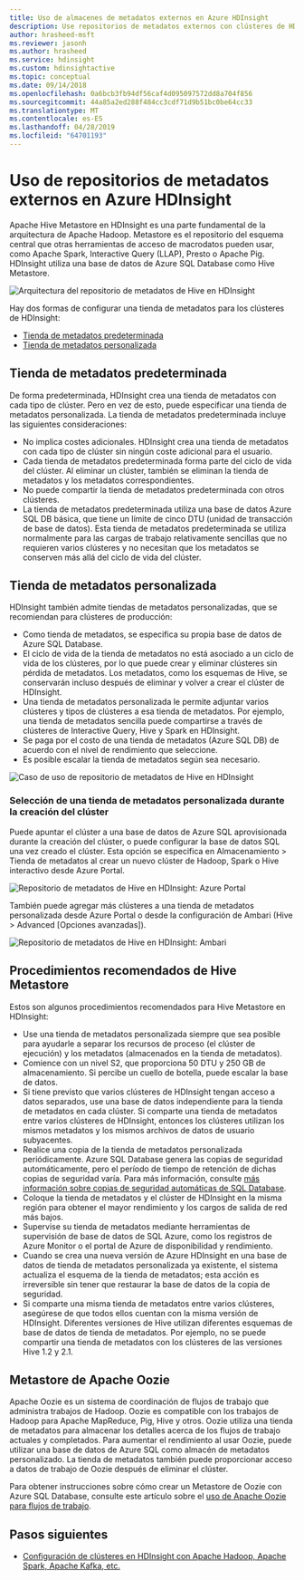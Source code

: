 ```yaml
---
title: Uso de almacenes de metadatos externos en Azure HDInsight
description: Use repositorios de metadatos externos con clústeres de HDInsight.
author: hrasheed-msft
ms.reviewer: jasonh
ms.author: hrasheed
ms.service: hdinsight
ms.custom: hdinsightactive
ms.topic: conceptual
ms.date: 09/14/2018
ms.openlocfilehash: 0a6bcb3fb94df56caf4d095097572dd8a704f856
ms.sourcegitcommit: 44a85a2ed288f484cc3cdf71d9b51bc0be64cc33
ms.translationtype: MT
ms.contentlocale: es-ES
ms.lasthandoff: 04/28/2019
ms.locfileid: "64701193"
---
```

# <a name="use-external-metadata-stores-in-azure-hdinsight"></a>Uso de repositorios de metadatos externos en Azure HDInsight

Apache Hive Metastore en HDInsight es una parte fundamental de la arquitectura de Apache Hadoop. Metastore es el repositorio del esquema central que otras herramientas de acceso de macrodatos pueden usar, como Apache Spark, Interactive Query (LLAP), Presto o Apache Pig. HDInsight utiliza una base de datos de Azure SQL Database como Hive Metastore.

![Arquitectura del repositorio de metadatos de Hive en HDInsight](./media/hdinsight-use-external-metadata-stores/metadata-store-architecture.png)

Hay dos formas de configurar una tienda de metadatos para los clústeres de HDInsight:

* [Tienda de metadatos predeterminada](#default-metastore)
* [Tienda de metadatos personalizada](#custom-metastore)

## <a name="default-metastore"></a>Tienda de metadatos predeterminada

De forma predeterminada, HDInsight crea una tienda de metadatos con cada tipo de clúster. Pero en vez de esto, puede especificar una tienda de metadatos personalizada. La tienda de metadatos predeterminada incluye las siguientes consideraciones:
- No implica costes adicionales. HDInsight crea una tienda de metadatos con cada tipo de clúster sin ningún coste adicional para el usuario.
- Cada tienda de metadatos predeterminada forma parte del ciclo de vida del clúster. Al eliminar un clúster, también se eliminan la tienda de metadatos y los metadatos correspondientes.
- No puede compartir la tienda de metadatos predeterminada con otros clústeres.
- La tienda de metadatos predeterminada utiliza una base de datos Azure SQL DB básica, que tiene un límite de cinco DTU (unidad de transacción de base de datos).
Esta tienda de metadatos predeterminada se utiliza normalmente para las cargas de trabajo relativamente sencillas que no requieren varios clústeres y no necesitan que los metadatos se conserven más allá del ciclo de vida del clúster.


## <a name="custom-metastore"></a>Tienda de metadatos personalizada

HDInsight también admite tiendas de metadatos personalizadas, que se recomiendan para clústeres de producción:
- Como tienda de metadatos, se especifica su propia base de datos de Azure SQL Database.
- El ciclo de vida de la tienda de metadatos no está asociado a un ciclo de vida de los clústeres, por lo que puede crear y eliminar clústeres sin pérdida de metadatos. Los metadatos, como los esquemas de Hive, se conservarán incluso después de eliminar y volver a crear el clúster de HDInsight.
- Una tienda de metadatos personalizada le permite adjuntar varios clústeres y tipos de clústeres a esa tienda de metadatos. Por ejemplo, una tienda de metadatos sencilla puede compartirse a través de clústeres de Interactive Query, Hive y Spark en HDInsight.
- Se paga por el costo de una tienda de metadatos (Azure SQL DB) de acuerdo con el nivel de rendimiento que seleccione.
- Es posible escalar la tienda de metadatos según sea necesario.

![Caso de uso de repositorio de metadatos de Hive en HDInsight](./media/hdinsight-use-external-metadata-stores/metadata-store-use-case.png)


### <a name="select-a-custom-metastore-during-cluster-creation"></a>Selección de una tienda de metadatos personalizada durante la creación del clúster

Puede apuntar el clúster a una base de datos de Azure SQL aprovisionada durante la creación del clúster, o puede configurar la base de datos SQL una vez creado el clúster. Esta opción se especifica en Almacenamiento > Tienda de metadatos al crear un nuevo clúster de Hadoop, Spark o Hive interactivo desde Azure Portal.

![Repositorio de metadatos de Hive en HDInsight: Azure Portal](./media/hdinsight-use-external-metadata-stores/metadata-store-azure-portal.png)

También puede agregar más clústeres a una tienda de metadatos personalizada desde Azure Portal o desde la configuración de Ambari (Hive > Advanced [Opciones avanzadas]).

![Repositorio de metadatos de Hive en HDInsight: Ambari](./media/hdinsight-use-external-metadata-stores/metadata-store-ambari.png)

## <a name="hive-metastore-best-practices"></a>Procedimientos recomendados de Hive Metastore

Estos son algunos procedimientos recomendados para Hive Metastore en HDInsight:

- Use una tienda de metadatos personalizada siempre que sea posible para ayudarle a separar los recursos de proceso (el clúster de ejecución) y los metadatos (almacenados en la tienda de metadatos).
- Comience con un nivel S2, que proporciona 50 DTU y 250 GB de almacenamiento. Si percibe un cuello de botella, puede escalar la base de datos.
- Si tiene previsto que varios clústeres de HDInsight tengan acceso a datos separados, use una base de datos independiente para la tienda de metadatos en cada clúster. Si comparte una tienda de metadatos entre varios clústeres de HDInsight, entonces los clústeres utilizan los mismos metadatos y los mismos archivos de datos de usuario subyacentes.
- Realice una copia de la tienda de metadatos personalizada periódicamente. Azure SQL Database genera las copias de seguridad automáticamente, pero el período de tiempo de retención de dichas copias de seguridad varía. Para más información, consulte [más información sobre copias de seguridad automáticas de SQL Database](../sql-database/sql-database-automated-backups.md).
- Coloque la tienda de metadatos y el clúster de HDInsight en la misma región para obtener el mayor rendimiento y los cargos de salida de red más bajos.
- Supervise su tienda de metadatos mediante herramientas de supervisión de base de datos de SQL Azure, como los registros de Azure Monitor o el portal de Azure de disponibilidad y rendimiento.
- Cuando se crea una nueva versión de Azure HDInsight en una base de datos de tienda de metadatos personalizada ya existente, el sistema actualiza el esquema de la tienda de metadatos; esta acción es irreversible sin tener que restaurar la base de datos de la copia de seguridad.
- Si comparte una misma tienda de metadatos entre varios clústeres, asegúrese de que todos ellos cuentan con la misma versión de HDInsight. Diferentes versiones de Hive utilizan diferentes esquemas de base de datos de tienda de metadatos. Por ejemplo, no se puede compartir una tienda de metadatos con los clústeres de las versiones Hive 1.2 y 2.1. 

##  <a name="apache-oozie-metastore"></a>Metastore de Apache Oozie

Apache Oozie es un sistema de coordinación de flujos de trabajo que administra trabajos de Hadoop.  Oozie es compatible con los trabajos de Hadoop para Apache MapReduce, Pig, Hive y otros.  Oozie utiliza una tienda de metadatos para almacenar los detalles acerca de los flujos de trabajo actuales y completados. Para aumentar el rendimiento al usar Oozie, puede utilizar una base de datos de Azure SQL como almacén de metadatos personalizado. La tienda de metadatos también puede proporcionar acceso a datos de trabajo de Oozie después de eliminar el clúster.

Para obtener instrucciones sobre cómo crear un Metastore de Oozie con Azure SQL Database, consulte este artículo sobre el [uso de Apache Oozie para flujos de trabajo](hdinsight-use-oozie-linux-mac.md).

## <a name="next-steps"></a>Pasos siguientes

- [Configuración de clústeres en HDInsight con Apache Hadoop, Apache Spark, Apache Kafka, etc.](./hdinsight-hadoop-provision-linux-clusters.md)
